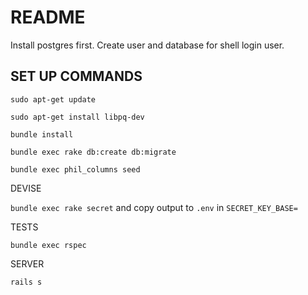README
======

Install postgres first. Create user and database for shell login user.

SET UP COMMANDS
---------------

`sudo apt-get update`

`sudo apt-get install libpq-dev`

`bundle install`

`bundle exec rake db:create db:migrate`

`bundle exec phil_columns seed`

DEVISE

`bundle exec rake secret` and copy output to `.env` in `SECRET_KEY_BASE=`

TESTS

`bundle exec rspec`

SERVER

`rails s`

